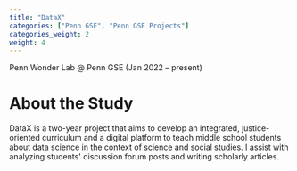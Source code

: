 ```yaml
---
title: "DataX"
categories: ["Penn GSE", "Penn GSE Projects"]
categories_weight: 2
weight: 4
---
```

Penn Wonder Lab @ Penn GSE (Jan 2022 – present)

# About the Study
DataX is a two-year project that aims to develop an integrated, justice-oriented curriculum and a digital platform to teach middle school students about data science in the context of science and social studies. I assist with analyzing students' discussion forum posts and writing scholarly articles.